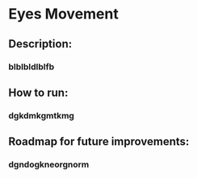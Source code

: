 # Eyes Movement
## Description:
### blblbldlblfb

## How to run:
### dgkdmkgmtkmg

## Roadmap for future improvements:
### dgndogkneorgnorm
